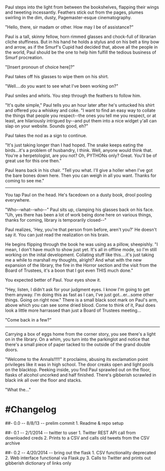 Paul steps into the light from between the bookshelves, flapping their wings
and tweeting incessantly. Feathers stick out from the pages, plumes swirling
in the dim, dusty, Pagemaster-esque cinematography.

"Hello, there, sir madam or other. How may I be of assistance?"

Paul is a tall, skinny fellow, horn rimmed glasses and chock-full of librarian 
cliche stuffiness. But in his hand he holds a stylus and on his belt a tiny bow 
and arrow, as if the Smurf's Cupid had decided that, above all the people in the 
world, Paul should be the one to help him fulfill the tedious business of Smurf 
procreation.

"[Insert pronoun of choice here]?"

Paul takes off his glasses to wipe them on his shirt.

"Well....do you want to see what I've been working on?"

Paul smiles and whirls. You step through the feathers to follow him.

"It's quite simple," Paul tells you an hour later after he's untucked his shirt and 
offered you a whiskey and coke. "I want to find an easy way to collate the things 
that people you respect--the ones you tell me you respect, or at least, are 
hilariously intrigued by--and put them into a nice widget y'all can slap on your 
website. Sounds good, eh?"

Paul takes the nod as a sign to continue.

"It's just taking longer than I had hoped. The snake keeps eating the birds...it's
a problem of husbandry, I think. Well, anyone would think that. You're a herpetologist,
are you not? Oh, PYTHONs only? Great. You'll be of great use for this one then."

Paul leans back in his chair. "Tell you what. I'll give a holler when I've got 
the bare bones down here. Then you can weigh in all you want. Thanks for coming to see me."

***

You tap Paul on the head. He's facedown on a dusty book, drool pooling everywhere.

"Who--what--who--" Paul sits up, clamping his glasses back on his face. "Uh, yes there has been a lot of work being done here on various things, thanks for coming, library is temporarily closed--"

Paul realizes, 'Hey, you're that person from before, aren't you?' He doesn't say it. You can just read the realization on his brain.

He begins flipping through the book he was using as a pillow, sheepishly. "I mean, I don't have much to show just yet. It's all in offline mode, so I'm still working on the inital development. Collating stuff like this....it's just taking me a while to marshall my thoughts, alright? And what with the new expansion of the library, the fire in the Horror section and the visit from the Board of Trustees, it's a boon that I got even THIS much done."

You expected better of Paul. Your eyes show it.

"Hey, listen, I didn't ask for your judgment eyes. I know I'm going to get them anyway. I'm doing this as fast as I can, I've just got...er...some other things. Going on right now." There is a small black soot mark on Paul's arm, above which you can see some dried blood. Come to think of it, Paul does look a little more harrassed than just a Board of Trustees meeting...

"Come back in a few?"


***

Carrying a box of eggs home from the corner story, you see there's a light on in the library. On a whim, you turn into the parkinglot and notice that there's a small piece of paper tacked to the outside of the grand double doors.

"Welcome to the Annals!!!!!" it proclaims, abusing its exclamation point privileges like it was in high school. The door creaks open and light pools on the blacktop. Peeking inside, you find Paul sprawled out on the floor, flasks of alcohol uncorked and half finished. There's gibberish scrawled in black ink all over the floor and stacks.

"What the..."

 
#Changelog
=========
##- 0.0 -- 8/8/13 -- prelim commit
	1. Readme & repo setup

##- 0.1 -- 2/1/2014 -- twitter to user
	1. Twitter REST API call from downloaded creds
	2. Prints to a CSV and calls old tweets from the CSV archive

##- 0.2 -- 4/20/2014 -- bring out the flask
	1. CSV functionality deprecated
	2. Web interface functional via Flask.py
	3. Calls to Twitter and prints out gibberish dictionary of links only
